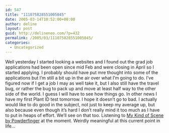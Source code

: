 ```yaml
---
id: 547
title: "111075828551005045"
date: 2005-03-14T10:52:00+00:00
author: deline
layout: post
guid: http://delineneo.com/?p=432
permalink: /2005/03/111075828551005045/
categories:
  - Uncategorized
---
```

Well yesterday I started looking a websites and I found out the grad job applications had been open since mid Feb and were closing in April so I started applying. I probably should have put mre thought into some of the applications but I&#8217;m still a bit up in the air over what I&#8217;m going to do. I&#8217;ve figured now if I get a job I may as well take it, but I also still have the travel bug, or rather the bug to pack up and move at least half way to the other side of the world. I guess I will have to see how things go. In other news I have my first Plant ID test tomorrow. I hope it doesn&#8217;t go to bad. I actually would like to do good in the subject, not just to keep my average up, but also because even though it&#8217;s hard I don&#8217;t really mind it too much as I have to put in heaps of effort. We&#8217;ll see on that too. Listening to [My Kind of Scene by Powderfinger](http://www.songmeanings.net/lyric.php?lid=13860) at the moment. Weirdly meaningful at this current point in life&#8230;